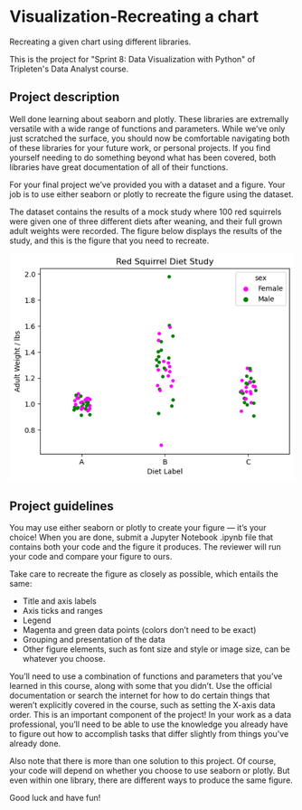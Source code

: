 # Visualization-Recreating a chart

Recreating a given chart using different libraries.

This is the project for "Sprint 8: Data Visualization with Python" of Tripleten's Data Analyst course.

## Project description

Well done learning about seaborn and plotly. These libraries are extremally versatile with a wide range of functions and parameters. While we’ve only just scratched the surface, you should now be comfortable navigating both of these libraries for your future work, or personal projects. If you find yourself needing to do something beyond what has been covered, both libraries have great documentation of all of their functions.

For your final project we’ve provided you with a dataset and a figure. Your job is to use either seaborn or plotly to recreate the figure using the dataset.

The dataset contains the results of a mock study where 100 red squirrels were given one of three different diets after weaning, and their full grown adult weights were recorded. The figure below displays the results of the study, and this is the figure that you need to recreate.

![image](figure_to_duplicate.png)


## Project guidelines
You may use either seaborn or plotly to create your figure — it’s your choice! When you are done, submit a Jupyter Notebook .ipynb file that contains both your code and the figure it produces. The reviewer will run your code and compare your figure to ours.

Take care to recreate the figure as closely as possible, which entails the same:

- Title and axis labels
- Axis ticks and ranges
- Legend
- Magenta and green data points (colors don’t need to be exact)
- Grouping and presentation of the data
- Other figure elements, such as font size and style or image size, can be whatever you choose.

You’ll need to use a combination of functions and parameters that you’ve learned in this course, along with some that you didn’t. Use the official documentation or search the internet for how to do certain things that weren’t explicitly covered in the course, such as setting the X-axis data order. This is an important component of the project! In your work as a data professional, you’ll need to be able to use the knowledge you already have to figure out how to accomplish tasks that differ slightly from things you’ve already done.

Also note that there is more than one solution to this project. Of course, your code will depend on whether you choose to use seaborn or plotly. But even within one library, there are different ways to produce the same figure.

Good luck and have fun!
